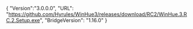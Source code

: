 {
  "Version":"3.0.0.0",
  "URL": "https://github.com/Hyrules/WinHue3/releases/download/RC2/WinHue.3.RC.2.Setup.exe",
  "BridgeVersion": "1.16.0"
}           

